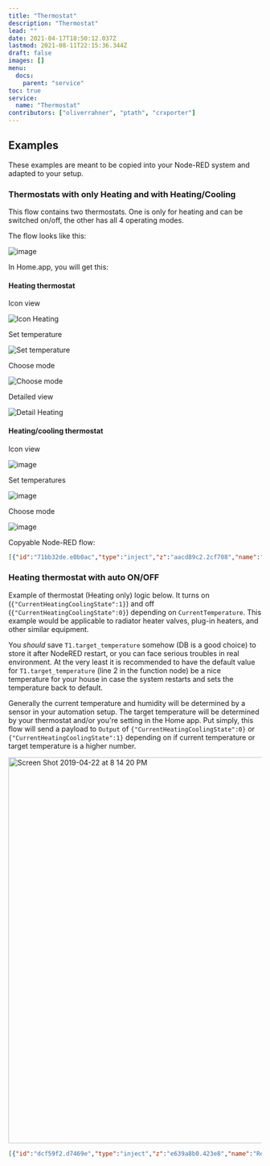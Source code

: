 ```yaml
---
title: "Thermostat"
description: "Thermostat"
lead: ""
date: 2021-04-17T18:50:12.037Z
lastmod: 2021-08-11T22:15:36.344Z
draft: false
images: []
menu:
  docs:
    parent: "service"
toc: true
service:
  name: "Thermostat"
contributors: ["oliverrahner", "ptath", "crxporter"]
---
```


## Examples

These examples are meant to be copied into your Node-RED system and adapted to your setup.

### Thermostats with only Heating and with Heating/Cooling

This flow contains two thermostats. One is only for heating and can be switched on/off, the other has all 4 operating modes.

The flow looks like this:

![image](https://user-images.githubusercontent.com/2277681/54551995-6559d000-49af-11e9-91f7-31ff49c7669e.png)

In Home.app, you will get this:

#### Heating thermostat

Icon view

![Icon Heating](https://user-images.githubusercontent.com/2277681/54556561-655ecd80-49b9-11e9-8a28-bc5d16e6f433.png)

Set temperature

![Set temperature](https://user-images.githubusercontent.com/2277681/54556708-bec6fc80-49b9-11e9-91fb-e0ef3455e4bd.png)

Choose mode

![Choose mode](https://user-images.githubusercontent.com/2277681/54556590-7ad3f780-49b9-11e9-88db-2139c1babab1.png)

Detailed view

![Detail Heating](https://user-images.githubusercontent.com/2277681/54556505-4829ff00-49b9-11e9-90b3-c6c8b97c5463.png)

#### Heating/cooling thermostat

Icon view

![image](https://user-images.githubusercontent.com/2277681/54556754-d9997100-49b9-11e9-8b4b-6755f98a223a.png)

Set temperatures

![image](https://user-images.githubusercontent.com/2277681/54556780-eb7b1400-49b9-11e9-83a4-5cc708989964.png)

Choose mode

![image](https://user-images.githubusercontent.com/2277681/54556801-fafa5d00-49b9-11e9-9731-2509fbbb8e26.png)

Copyable Node-RED flow:

```json
[{"id":"71bb32de.e0b0ac","type":"inject","z":"aacd89c2.2cf708","name":"CurrentHeatingCoolingState off","topic":"","payload":"{\"CurrentHeatingCoolingState\":0}","payloadType":"json","repeat":"","crontab":"","once":false,"onceDelay":0.1,"x":170,"y":620,"wires":[["eb3f7f35.275ed"]]},{"id":"120a8ce.c6a3373","type":"debug","z":"aacd89c2.2cf708","name":"","active":true,"tosidebar":true,"console":false,"tostatus":false,"complete":"false","x":870,"y":960,"wires":[]},{"id":"f42d56a1.db50d8","type":"inject","z":"aacd89c2.2cf708","name":"TargetHeatingCoolingState off","topic":"","payload":"{\"TargetHeatingCoolingState\":0}","payloadType":"json","repeat":"","crontab":"","once":false,"onceDelay":0.1,"x":460,"y":620,"wires":[["eb3f7f35.275ed"]]},{"id":"7349e2ee.759fac","type":"inject","z":"aacd89c2.2cf708","name":"CurrentTemperature 10","topic":"","payload":"{\"CurrentTemperature\":10}","payloadType":"json","repeat":"","crontab":"","once":false,"onceDelay":0.1,"x":140,"y":800,"wires":[["eb3f7f35.275ed"]]},{"id":"8f22babf.1332a8","type":"inject","z":"aacd89c2.2cf708","name":"TargetTemperature 10","topic":"","payload":"{\"TargetTemperature\":10}","payloadType":"json","repeat":"","crontab":"","once":false,"onceDelay":0.1,"x":420,"y":800,"wires":[["eb3f7f35.275ed"]]},{"id":"9c3496bd.fe8328","type":"inject","z":"aacd89c2.2cf708","name":"CurrentHeatingCoolingState heat","topic":"","payload":"{\"CurrentHeatingCoolingState\":1}","payloadType":"json","repeat":"","crontab":"","once":false,"onceDelay":0.1,"x":170,"y":660,"wires":[["eb3f7f35.275ed"]]},{"id":"17b83efb.5df391","type":"inject","z":"aacd89c2.2cf708","name":"TargetHeatingCoolingState heat","topic":"","payload":"{\"TargetHeatingCoolingState\":1}","payloadType":"json","repeat":"","crontab":"","once":false,"onceDelay":0.1,"x":470,"y":660,"wires":[["eb3f7f35.275ed"]]},{"id":"2e02c54b.ee4eca","type":"inject","z":"aacd89c2.2cf708","name":"CurrentHeatingCoolingState cool","topic":"","payload":"{\"CurrentHeatingCoolingState\":2}","payloadType":"json","repeat":"","crontab":"","once":false,"onceDelay":0.1,"x":170,"y":700,"wires":[["eb3f7f35.275ed"]]},{"id":"bdf35b08.d58578","type":"inject","z":"aacd89c2.2cf708","name":"TargetHeatingCoolingState cool","topic":"","payload":"{\"TargetHeatingCoolingState\":2}","payloadType":"json","repeat":"","crontab":"","once":false,"onceDelay":0.1,"x":470,"y":700,"wires":[["eb3f7f35.275ed"]]},{"id":"9f1612bb.200ea","type":"inject","z":"aacd89c2.2cf708","name":"CurrentTemperature 20","topic":"","payload":"{\"CurrentTemperature\":20}","payloadType":"json","repeat":"","crontab":"","once":false,"onceDelay":0.1,"x":140,"y":840,"wires":[["eb3f7f35.275ed"]]},{"id":"5ceff715.5df388","type":"inject","z":"aacd89c2.2cf708","name":"TargetTemperature 20","topic":"","payload":"{\"TargetTemperature\":20}","payloadType":"json","repeat":"","crontab":"","once":false,"onceDelay":0.1,"x":420,"y":840,"wires":[["eb3f7f35.275ed"]]},{"id":"7e073e90.31c72","type":"inject","z":"aacd89c2.2cf708","name":"CurrentTemperature 30","topic":"","payload":"{\"CurrentTemperature\":30}","payloadType":"json","repeat":"","crontab":"","once":false,"onceDelay":0.1,"x":140,"y":880,"wires":[["eb3f7f35.275ed"]]},{"id":"89402a3d.d581a8","type":"inject","z":"aacd89c2.2cf708","name":"TargetTemperature 30","topic":"","payload":"{\"TargetTemperature\":30}","payloadType":"json","repeat":"","crontab":"","once":false,"onceDelay":0.1,"x":420,"y":880,"wires":[["eb3f7f35.275ed"]]},{"id":"f00041a2.ce66e","type":"inject","z":"aacd89c2.2cf708","name":"TemperatureDisplayUnits Celsius","topic":"","payload":"{\"TemperatureDisplayUnits\":0}","payloadType":"json","repeat":"","crontab":"","once":false,"onceDelay":0.1,"x":170,"y":940,"wires":[["eb3f7f35.275ed"]]},{"id":"73c1a173.df287","type":"inject","z":"aacd89c2.2cf708","name":"TemperatureDisplayUnits Fahrenheit","topic":"","payload":"{\"TemperatureDisplayUnits\":1}","payloadType":"json","repeat":"","crontab":"","once":false,"onceDelay":0.1,"x":180,"y":980,"wires":[["eb3f7f35.275ed"]]},{"id":"9975b2ea.252e5","type":"inject","z":"aacd89c2.2cf708","name":"CurrentRelativeHumidity 20","topic":"","payload":"{\"CurrentRelativeHumidity\":20}","payloadType":"json","repeat":"","crontab":"","once":false,"onceDelay":0.1,"x":160,"y":1040,"wires":[["eb3f7f35.275ed"]]},{"id":"e0b641c8.151a7","type":"inject","z":"aacd89c2.2cf708","name":"TargetRelativeHumidity 20","topic":"","payload":"{\"TargetRelativeHumidity\":20}","payloadType":"json","repeat":"","crontab":"","once":false,"onceDelay":0.1,"x":430,"y":1040,"wires":[["eb3f7f35.275ed"]]},{"id":"173f83f.569c57c","type":"inject","z":"aacd89c2.2cf708","name":"CurrentRelativeHumidity 30","topic":"","payload":"{\"CurrentRelativeHumidity\":30}","payloadType":"json","repeat":"","crontab":"","once":false,"onceDelay":0.1,"x":160,"y":1080,"wires":[["eb3f7f35.275ed"]]},{"id":"261af724.7d14e8","type":"inject","z":"aacd89c2.2cf708","name":"TargetRelativeHumidity 30","topic":"","payload":"{\"TargetRelativeHumidity\":30}","payloadType":"json","repeat":"","crontab":"","once":false,"onceDelay":0.1,"x":430,"y":1080,"wires":[["eb3f7f35.275ed"]]},{"id":"f63235a2.c01fc8","type":"inject","z":"aacd89c2.2cf708","name":"CurrentRelativeHumidity 40","topic":"","payload":"{\"CurrentRelativeHumidity\":40}","payloadType":"json","repeat":"","crontab":"","once":false,"onceDelay":0.1,"x":160,"y":1120,"wires":[["eb3f7f35.275ed"]]},{"id":"bc0b38d8.8b19a8","type":"inject","z":"aacd89c2.2cf708","name":"TargetRelativeHumidity 40","topic":"","payload":"{\"TargetRelativeHumidity\":40}","payloadType":"json","repeat":"","crontab":"","once":false,"onceDelay":0.1,"x":430,"y":1120,"wires":[["eb3f7f35.275ed"]]},{"id":"e36bdcc9.32c29","type":"inject","z":"aacd89c2.2cf708","name":"CoolingThresholdTemperature 23","topic":"","payload":"{\"CoolingThresholdTemperature\":23}","payloadType":"json","repeat":"","crontab":"","once":false,"onceDelay":0.1,"x":170,"y":1220,"wires":[["eb3f7f35.275ed"]]},{"id":"91b5fbc2.81d1f8","type":"inject","z":"aacd89c2.2cf708","name":"HeatingThresholdTemperature 21","topic":"","payload":"{\"HeatingThresholdTemperature\":21}","payloadType":"json","repeat":"","crontab":"","once":false,"onceDelay":0.1,"x":470,"y":1220,"wires":[["eb3f7f35.275ed"]]},{"id":"b52ecac9.c3f698","type":"inject","z":"aacd89c2.2cf708","name":"CoolingThresholdTemperature 25","topic":"","payload":"{\"CoolingThresholdTemperature\":25}","payloadType":"json","repeat":"","crontab":"","once":false,"onceDelay":0.1,"x":170,"y":1260,"wires":[["eb3f7f35.275ed"]]},{"id":"67476ce3.ae9c54","type":"inject","z":"aacd89c2.2cf708","name":"HeatingThresholdTemperature 22","topic":"","payload":"{\"HeatingThresholdTemperature\":22}","payloadType":"json","repeat":"","crontab":"","once":false,"onceDelay":0.1,"x":470,"y":1260,"wires":[["eb3f7f35.275ed"]]},{"id":"7716264a.e09b98","type":"inject","z":"aacd89c2.2cf708","name":"HeatingThresholdTemperature 18","topic":"","payload":"{\"HeatingThresholdTemperature\":18}","payloadType":"json","repeat":"","crontab":"","once":false,"onceDelay":0.1,"x":470,"y":1180,"wires":[["eb3f7f35.275ed"]]},{"id":"b60f3788.4adb68","type":"inject","z":"aacd89c2.2cf708","name":"CoolingThresholdTemperature 20","topic":"","payload":"{\"CoolingThresholdTemperature\":20}","payloadType":"json","repeat":"","crontab":"","once":false,"onceDelay":0.1,"x":170,"y":1180,"wires":[["eb3f7f35.275ed"]]},{"id":"29c352ee.0f465e","type":"inject","z":"aacd89c2.2cf708","name":"CurrentHeatingCoolingState auto","topic":"","payload":"{\"CurrentHeatingCoolingState\":3}","payloadType":"json","repeat":"","crontab":"","once":false,"onceDelay":0.1,"x":170,"y":740,"wires":[["eb3f7f35.275ed"]]},{"id":"9102b724.964998","type":"inject","z":"aacd89c2.2cf708","name":"TargetHeatingCoolingState auto","topic":"","payload":"{\"TargetHeatingCoolingState\":3}","payloadType":"json","repeat":"","crontab":"","once":false,"onceDelay":0.1,"x":470,"y":740,"wires":[["eb3f7f35.275ed"]]},{"id":"eb3f7f35.275ed","type":"function","z":"aacd89c2.2cf708","name":"","func":"\nreturn msg;","outputs":1,"noerr":0,"x":450,"y":960,"wires":[["a523fb3e.497ea8","f50c12fc.0eeeb"]]},{"id":"a523fb3e.497ea8","type":"homekit-service","z":"aacd89c2.2cf708","bridge":"27eae9d3.b636b6","name":"Heating/Cooling Thermostat","serviceName":"Thermostat","topic":"","manufacturer":"Default Manufacturer","model":"Default Model","serialNo":"Default Serial Number","characteristicProperties":"{\n}","x":660,"y":1000,"wires":[["120a8ce.c6a3373"]]},{"id":"f50c12fc.0eeeb","type":"homekit-service","z":"aacd89c2.2cf708","bridge":"27eae9d3.b636b6","name":"Heating Thermostat","serviceName":"Thermostat","topic":"","manufacturer":"Default Manufacturer","model":"Default Model","serialNo":"Default Serial Number","characteristicProperties":"{\n    \"TargetHeatingCoolingState\": {\n        \"validValues\": [0, 1]\n    },\n    \"CurrentHeatingCoolingState\": {\n        \"validValues\": [0, 1]\n    }\n}","x":630,"y":940,"wires":[["120a8ce.c6a3373"]]},{"id":"27eae9d3.b636b6","type":"homekit-bridge","z":"","bridgeName":"4","pinCode":"111-11-111","port":"","allowInsecureRequest":false,"manufacturer":"Default Manufacturer","model":"Default Model","serialNo":"Default Serial Number"}]
```

### Heating thermostat with auto ON/OFF

Example of thermostat (Heating only) logic below. It turns on (`{"CurrentHeatingCoolingState":1}`) and off (`{"CurrentHeatingCoolingState":0}`) depending on `CurrentTemperature`. This example would be applicable to radiator heater valves, plug-in heaters, and other similar equipment.

You _should_ save `T1.target_temperature` somehow (DB is a good choice) to store it after NodeRED restart, or you can face serious troubles in real environment. At the very least it is recommended to have the default value for `T1.target_temperature` (line 2 in the function node) be a nice temperature for your house in case the system restarts and sets the temperature back to default.

Generally the current temperature and humidity will be determined by a sensor in your automation setup. The target temperature will be determined by your thermostat and/or you're setting in the Home app. Put simply, this flow will send a payload to `Output` of `{"CurrentHeatingCoolingState":0}` or `{"CurrentHeatingCoolingState":1}` depending on if current temperature or target temperature is a higher number.

<img width="768" alt="Screen Shot 2019-04-22 at 8 14 20 PM" src="https://user-images.githubusercontent.com/38265886/56544826-39e07d00-653b-11e9-981e-6370c509e0a2.png">

```json
[{"id":"dcf59f2.d7469e","type":"inject","z":"e639a8b0.423e8","name":"Request off","topic":"","payload":"{\"TargetHeatingCoolingState\":0}","payloadType":"json","repeat":"","crontab":"","once":false,"onceDelay":0.1,"x":250,"y":180,"wires":[["a99fd29a.401ce8"]]},{"id":"a99fd29a.401ce8","type":"homekit-service","z":"e639a8b0.423e8","isParent":true,"bridge":"6a8d3ef1.88061","parentService":"","name":"CleverThermostat","serviceName":"Thermostat","topic":"","filter":false,"manufacturer":"Default Manufacturer","model":"Default Model","serialNo":"Default Serial Number","characteristicProperties":"{\n    \"TargetHeatingCoolingState\": {\n        \"validValues\": [0, 1]\n    },\n    \"CurrentHeatingCoolingState\": {\n        \"validValues\": [0, 1]\n    }\n}","x":510,"y":380,"wires":[["912314ac.d24818","4c937b1c.5ee9cc"]]},{"id":"b1ec7a7e.af4b","type":"inject","z":"e639a8b0.423e8","name":"Current 68 F (20 C)","topic":"","payload":"{\"CurrentTemperature\": 20}","payloadType":"json","repeat":"","crontab":"","once":false,"onceDelay":0.1,"x":230,"y":300,"wires":[["a99fd29a.401ce8"]]},{"id":"ca31c1b0.a9716","type":"inject","z":"e639a8b0.423e8","name":"Target 73 F (23 C)","topic":"","payload":"{\"TargetTemperature\": 23}","payloadType":"json","repeat":"","crontab":"","once":true,"onceDelay":0.1,"x":230,"y":420,"wires":[["a99fd29a.401ce8"]]},{"id":"ff94240f.bb096","type":"inject","z":"e639a8b0.423e8","name":"Target 50 F (10 C)","topic":"","payload":"{\"TargetTemperature\": 10}","payloadType":"json","repeat":"","crontab":"","once":false,"onceDelay":0.1,"x":220,"y":460,"wires":[["a99fd29a.401ce8"]]},{"id":"c790acf0.96924","type":"inject","z":"e639a8b0.423e8","name":"Current 59 F (15 C)","topic":"","payload":"{\"CurrentTemperature\": 15}","payloadType":"json","repeat":"","crontab":"","once":true,"onceDelay":0.1,"x":230,"y":340,"wires":[["a99fd29a.401ce8"]]},{"id":"912314ac.d24818","type":"function","z":"e639a8b0.423e8","name":"Save TEMP/HUM/TT","func":"var T1 = context.get(\"T1\")||{\n    \"target_temperature\": 12,\n    \"temperature\": 10,\n    \"humidity\": 11,\n    \"targetHeatCoolState\": 0\n};\n\nvar OutMsg = {};\n\nif (msg.payload.TargetHeatingCoolingState !== undefined){\n    T1.targetHeatCoolState = msg.payload.TargetHeatingCoolingState;\n}\n\nif (msg.payload.CurrentTemperature !== undefined) {\n    T1.temperature = msg.payload.CurrentTemperature;\n}\n\nif (msg.payload.CurrentRelativeHumidity !== undefined) {\n    T1.humidity = msg.payload.CurrentRelativeHumidity;\n}\n\nif (msg.payload.TargetTemperature !== undefined) {\n    T1.target_temperature = msg.payload.TargetTemperature;\n}\n\nif (T1.targetHeatCoolState == 1){\n    if (T1.temperature >= T1.target_temperature) {\n        OutMsg.payload = { \n            CurrentHeatingCoolingState: 0\n        };\n    } else {\n        OutMsg.payload = { \n            CurrentHeatingCoolingState: 1\n        };\n    }\n} else if (T1.targetHeatCoolState === 0){\n    OutMsg.payload = {\n        CurrentHeatingCoolingState: 0\n    };\n}\n\ncontext.set(\"T1\",T1);\n\nreturn OutMsg;\n","outputs":1,"noerr":0,"x":500,"y":540,"wires":[["a99fd29a.401ce8"]]},{"id":"4c937b1c.5ee9cc","type":"debug","z":"e639a8b0.423e8","name":"Output","active":true,"tosidebar":true,"console":false,"tostatus":false,"complete":"payload","targetType":"msg","x":750,"y":380,"wires":[]},{"id":"fcd747b4.f92588","type":"inject","z":"e639a8b0.423e8","name":"Current 77 F (25 C)","topic":"","payload":"{\"CurrentTemperature\": 25}","payloadType":"json","repeat":"","crontab":"","once":false,"onceDelay":0.1,"x":230,"y":260,"wires":[["a99fd29a.401ce8"]]},{"id":"70eb57cd.8d1cb","type":"inject","z":"e639a8b0.423e8","name":"Request heat","topic":"","payload":"{\"TargetHeatingCoolingState\":1}","payloadType":"json","repeat":"","crontab":"","once":false,"onceDelay":0.1,"x":250,"y":140,"wires":[["a99fd29a.401ce8"]]},{"id":"e59b81d7.0473e8","type":"inject","z":"e639a8b0.423e8","name":"Check every 5 sec","topic":"","payload":"","payloadType":"date","repeat":"5","crontab":"","once":true,"onceDelay":0.1,"x":240,"y":540,"wires":[["912314ac.d24818"]]},{"id":"6a8d3ef1.88061","type":"homekit-bridge","z":"","bridgeName":"Garage","pinCode":"111-11-111","port":"","allowInsecureRequest":false,"manufacturer":"Garrett","model":"Pi HAT","serialNo":"3","customMdnsConfig":false,"mdnsMulticast":true,"mdnsInterface":"","mdnsPort":"","mdnsIp":"","mdnsTtl":"","mdnsLoopback":true,"mdnsReuseAddr":true}]
```
